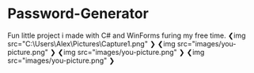 # Password-Generator
Fun little project i made with C# and WinForms furing my free time.
❮img src="C:\Users\Alex\Pictures\Capture1.png" ❯
❮img src="images/you-picture.png" ❯
❮img src="images/you-picture.png" ❯
❮img src="images/you-picture.png" ❯
